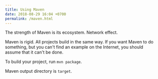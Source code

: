```yaml
---
title: Using Maven
date: 2018-08-29 16:04 +0700
permalink: /maven.html
---
```


The strength of Maven is its ecosystem.
Network effect.

Maven is rigid.
All projects build in the same way.
If you want Maven to do something, but you can't find an example on the Internet, you should assume that it can't be done.

To build your project, run `mvn package`.

Maven output directory is `target`.
